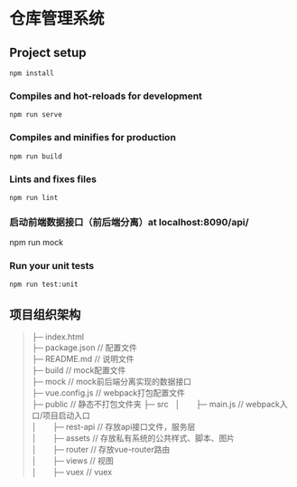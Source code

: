 # 仓库管理系统

## Project setup
```
npm install
```

### Compiles and hot-reloads for development
```
npm run serve
```

### Compiles and minifies for production
```
npm run build
```

### Lints and fixes files
```
npm run lint
```

###  启动前端数据接口（前后端分离）at localhost:8090/api/
npm run mock

### Run your unit tests
```
npm run test:unit
```


## 项目组织架构
>├─ index.html  
>├─ package.json // 配置文件  
>├─ README.md // 说明文件  
>├─ build // mock配置文件  
>├─ mock  // mock前后端分离实现的数据接口  
>├─ vue.config.js // webpack打包配置文件  
>├─ public // 静态不打包文件夹 
>├─ src   
>│　　├─ main.js // webpack入口/项目启动入口  
>│　　├─ rest-api // 存放api接口文件，服务层   
>│　　├─ assets // 存放私有系统的公共样式、脚本、图片  
>│　　├─ router  // 存放vue-router路由   
>│　　├─ views // 视图  
>│　　├─ vuex // vuex

